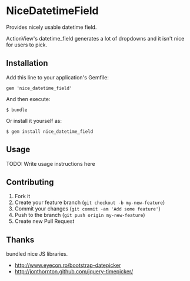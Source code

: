 # NiceDatetimeField

Provides nicely usable datetime field.

ActionView's datetime\_field generates a lot of dropdowns and it isn't nice for users to pick.

## Installation

Add this line to your application's Gemfile:

    gem 'nice_datetime_field'

And then execute:

    $ bundle

Or install it yourself as:

    $ gem install nice_datetime_field

## Usage

TODO: Write usage instructions here

## Contributing

1. Fork it
2. Create your feature branch (`git checkout -b my-new-feature`)
3. Commit your changes (`git commit -am 'Add some feature'`)
4. Push to the branch (`git push origin my-new-feature`)
5. Create new Pull Request

## Thanks

bundled nice JS libraries.

* http://www.eyecon.ro/bootstrap-datepicker
* http://jonthornton.github.com/jquery-timepicker/

